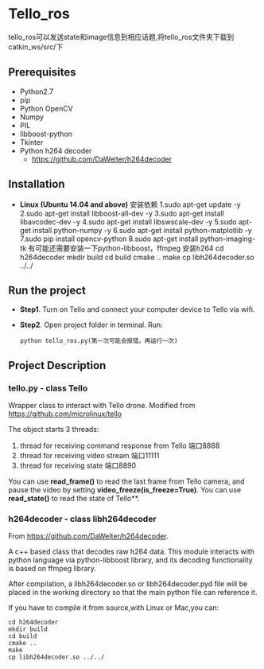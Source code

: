 # Tello_ros

tello_ros可以发送state和image信息到相应话题,将tello_ros文件夹下载到catkin_ws/src/下

## Prerequisites

- Python2.7
- pip
- Python OpenCV
- Numpy 
- PIL
- libboost-python
- Tkinter
- Python h264 decoder
    - <https://github.com/DaWelter/h264decoder>

## Installation


- **Linux (Ubuntu 14.04 and above)**
安装依赖
1.sudo apt-get update -y
2.sudo apt-get install libboost-all-dev -y
3.sudo apt-get install libavcodec-dev -y
4.sudo apt-get install libswscale-dev -y
5.sudo apt-get install python-numpy -y
6.sudo apt-get install python-matplotlib -y
7.sudo pip install opencv-python
8.sudo apt-get install python-imaging-tk
有可能还需要安装一下python-libboost，ffmpeg
安装h264
cd h264decoder
mkdir build
cd build
cmake ..
make
cp libh264decoder.so ../../

## Run the project
- **Step1**. Turn on Tello and connect your computer device to Tello via wifi.


- **Step2**. Open project folder in terminal. Run:
    
    ```
    python tello_ros.py(第一次可能会报错，再运行一次)
    ```


## Project Description

### tello.py - class Tello

Wrapper class to interact with Tello drone.
Modified from <https://github.com/microlinux/tello>

The object starts 3 threads:

 1. thread for receiving command response from Tello 端口8888
 2. thread for receiving video stream 端口11111
 3. thread for receiving state 端口8890

You can use **read_frame()** to read the last frame from Tello camera, and pause the video by setting **video_freeze(is_freeze=True)**.
You can use **read_state()** to read the state of Tello**.


### h264decoder - class libh264decoder

From <https://github.com/DaWelter/h264decoder>.

A c++ based class that decodes raw h264 data. This module interacts with python language via python-libboost library, and its decoding functionality is based on ffmpeg library. 

After compilation, a libh264decoder.so or libh264decoder.pyd file will be placed in the working directory so that the main python file can reference it. 

If you have to compile it from source,with Linux or Mac,you can:

```
cd h264decoder
mkdir build
cd build
cmake ..
make
cp libh264decoder.so ../../

```


